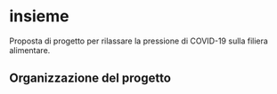 # insieme
Proposta di progetto per rilassare la pressione di COVID-19 sulla filiera alimentare.

## Organizzazione del progetto 
